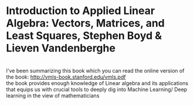 # Introduction to Applied Linear Algebra: Vectors, Matrices, and Least Squares, Stephen Boyd & Lieven Vandenberghe
<br> I've been summarizing this book which you can read the online version of the book: http://vmls-book.stanford.edu/vmls.pdf
<br> the book provides enough knowledge of Linear algebra and its applications that equips us with crucial tools to deeply dig into Machine Learning/ Deep learning in the view of mathematicians
